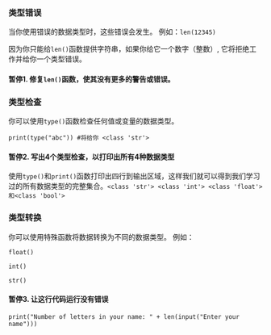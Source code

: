 ### 类型错误
当你使用错误的数据类型时，这些错误会发生。
例如：`len(12345)`

因为你只能给`len()`函数提供字符串，如果你给它一个数字（整数）, 它将拒绝工作并给你一个类型错误。


#### 暂停1. 修复`len()`函数，使其没有更多的警告或错误。

### 类型检查
你可以使用`type()`函数检查任何值或变量的数据类型。

`print(type("abc")) #将给你 <class 'str'>`

#### 暂停2. 写出4个类型检查，以打印出所有4种数据类型
使用`type()`和`print()`函数打印出四行到输出区域，这样我们就可以得到我们学习过的所有数据类型的完整集合。`<class 'str'> <class 'int'> <class 'float'>和<class 'bool'>`

### 类型转换
你可以使用特殊函数将数据转换为不同的数据类型。
例如：

`float()` 

`int()`

`str()`

#### 暂停3. 让这行代码运行没有错误
`print("Number of letters in your name: " + len(input("Enter your name")))`